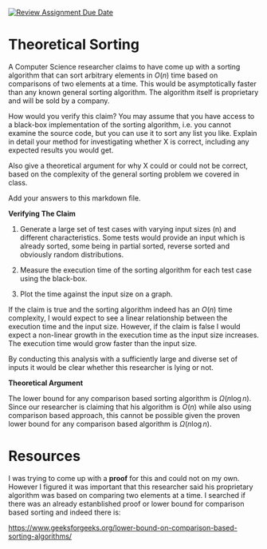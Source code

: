 [![Review Assignment Due Date](https://classroom.github.com/assets/deadline-readme-button-24ddc0f5d75046c5622901739e7c5dd533143b0c8e959d652212380cedb1ea36.svg)](https://classroom.github.com/a/9YUeXH71)

# Theoretical Sorting

A Computer Science researcher claims to have come up with a sorting algorithm
that can sort arbitrary elements in $O(n)$ time based on comparisons of two
elements at a time. This would be asymptotically faster than any known general
sorting algorithm. The algorithm itself is proprietary and will be sold by a
company.

How would you verify this claim? You may assume that you have access to a
black-box implementation of the sorting algorithm, i.e. you cannot examine the
source code, but you can use it to sort any list you like. Explain in detail
your method for investigating whether X is correct, including any expected
results you would get.

Also give a theoretical argument for why X could or could not be correct, based
on the complexity of the general sorting problem we covered in class.

Add your answers to this markdown file.

**Verifying The Claim**

1. Generate a large set of test cases with varying input sizes (n) and different characteristics. Some tests would provide an input which is already sorted, some being in partial sorted, reverse sorted and obviously random distributions.

2. Measure the execution time of the sorting algorithm for each test case using the black-box.

3. Plot the time against the input size on a graph.

If the claim is true and the sorting algorithm indeed has an $O(n)$ time complexity, I would expect to see a linear relationship between the execution time and the input size. However, if the claim is false I would expect a non-linear growth in the execution time as the input size increases. The execution time would grow faster than the input size.

By conducting this analysis with a sufficiently large and diverse set of inputs it would be clear whether this researcher is lying or not.

**Theoretical Argument**

The lower bound for any comparison based sorting algorithm is $\Omega(n \log n)$. Since our researcher is claiming that his algorithm is $O(n)$ while also using comparison based approach, this cannot be possible given the proven lower bound for any comparison based algorithm is $\Omega(n \log n)$.

# Resources

I was trying to come up with a **proof** for this and could not on my own. However I figured it was important that this researcher said his proprietary algorithm was based on comparing two elements at a time. I searched if there was an already estanblished proof or lower bound for comparison based sorting and indeed there is:

https://www.geeksforgeeks.org/lower-bound-on-comparison-based-sorting-algorithms/
